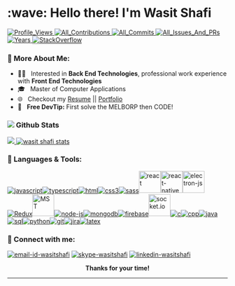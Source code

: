 <h1>:wave: Hello there! I'm Wasit Shafi</h1>
<!-- <h3>🔭 I’m currently working as a Software Engineer<h3> -->
<p>
<!-- Profile Views -->
  <a href="https://github.com/wasitshafi/wasitshafi">
    <img src="https://komarev.com/ghpvc/?username=wasitshafi&label=ProfileViews" alt="Profile_Views"/>
  </a>
<!-- GitHub Contributions Badge -->
  <a href="https://github.com/wasitshafi?tab=repositories">
    <img src="https://badges.strrl.dev/contributions/all/wasitshafi" alt="All_Contributions"/>
  </a>
<!-- GitHub Commits Badge -->
  <a href="https://github.com/wasitshafi?tab=repositories">
    <img src="https://badges.strrl.dev/commits/all/wasitshafi" alt="All_Commits"/>
  </a>
<!-- GitHub Issues and PRs Badge -->
  <a href="https://github.com/wasitshafi?tab=repositories">
    <img src="https://badges.strrl.dev/issues-and-prs/all/wasitshafi" alt="All_Issues_And_PRs"/>
  </a>
<!-- GitHub Membership Years Badge -->
  <a href="https://github.com/wasitshafi/wasitshafi">
    <img src="https://badges.strrl.dev/years/wasitshafi" alt="Years" />
  </a>
<!-- Stackoverflow badge -->
  <a href="https://stackoverflow.com/users/10249156/wasitshafi">
    <img src="https://stackoverflow-badge.vercel.app/?userID=10249156" style="border-bottom:1px solid gray" alt="StackOverflow"/>
  </a>
</p>

### 📖 More About Me:

<!-- - 👨‍💻 &nbsp; I’m working on **Front End Technologies** -->
<!-- - 🧐 &nbsp; More interested in **Back End Technologies!** -->

- 👨‍💻 &nbsp; Interested in **Back End Technologies**, professional work experience with **Front End Technologies**
- 🎓 &nbsp; Master of Computer Applications
- 🌐 &nbsp; Checkout my [Resume](https://drive.google.com/file/d/1eOz6O41hRVIyxqi8sGNHxgQbtlunMi_N/view) || [Portfolio](https://wasitshafi.github.io/)
- 💯 &nbsp; **Free DevTip:** First solve the MELBORP then CODE!

### <img src="https://img.icons8.com/office/20/000000/bar-chart.png"/> Github Stats

<div>
  <a href="#">
    <img align="center alt="wasit shafi stats" src="https://github-readme-stats-wasitshafi.vercel.app/api?username=wasitshafi&count_private=true&show_icons=true&hide_border=true&theme=onedark&include_all_commits=true&hide=prs"/>
  </a>
  <a href="#">
    <img algin="center" alt="wasit shafi stats" src="https://github-readme-stats-wasitshafi.vercel.app/api/top-langs/?username=wasitshafi&count_private=true&show_icons=true&hide_border=true&theme=onedark&langs_count=10&layout=compact"/>
  </a>
</div>

### 🧰 Languages & Tools:

<!-- https://icons8.com/icons -->
<p>
<a href="https://en.wikipedia.org/wiki/JavaScript" title="JavaScript" ><img src="https://img.icons8.com/color/50/000000/javascript.png" alt="javascript"/></a><a href="https://www.typescriptlang.org"  title="TypeScript" ><img src="https://img.icons8.com/color/50/000000/typescript.png" alt="typescript"/></a><a href="https://en.wikipedia.org/wiki/HTML"  title="HTML" ><img src="https://img.icons8.com/color/50/000000/html-5.png"alt="html" /></a><a href="https://en.wikipedia.org/wiki/CSS" title="CSS" ><img src="https://img.icons8.com/color/50/000000/css3.png" alt="css3" /></a><a href="https://sass-lang.com" title="SASS" ><img src="https://img.icons8.com/color/50/000000/sass.png" alt="sass" /></a><a href="https://reactjs.org/" title="React" ><img src="https://reactjs.org/favicon.ico" alt="react" height="50px" width="50px" /></a><a href="https://reactnative.dev/" title="React Native" ><img src="https://reactnative.dev/img/pwa/manifest-icon-512.png" alt="react-native" height="50px" width="50px"/></a><a href="https://www.electronjs.org" title="Electron" ><img src="https://www.electronjs.org/assets/img/logo.svg" alt="electron-js" height="50px" width="50px"/></a><a href="https://redux.js.org" title="Redux" ><img src="https://img.icons8.com/color/50/000000/redux.png" alt="Redux"/></a><a href="https://mobx-state-tree.js.org"  title="Mob-X-State Tree" ><img src="https://mobx-state-tree.js.org/img/favicon.ico" alt="MST" width="50" height="50"/></a><a href="https://nodejs.org/en" title="NodeJS" ><img src="https://img.icons8.com/fluency/50/000000/node-js.png" alt="node-js" /></a><a href="https://www.mongodb.com"  title="MongoDB" ><img src="https://img.icons8.com/color/50/000000/mongodb.png" alt="mongodb" /></a><a href="https://firebase.google.com"  title="Firebase" ><img src="https://img.icons8.com/color/50/000000/google-firebase-console.png" alt="firebase" /></a><a href="https://socket.io/" title="socket.io"><img src="https://socket.io/images/favicon.png" alt="socket.io"  height="50px" width="50px"/></a><a href="https://en.wikipedia.org/wiki/C_(programming_language)" title="C" ><img src="https://img.icons8.com/color/50/000000/c-programming.png" alt="c" /></a><a href="https://en.wikipedia.org/wiki/C%2B%2B" title="C++" ><img src="https://img.icons8.com/color/50/000000/c-plus-plus-logo.png" alt="cpp" /></a><a href="https://docs.oracle.com/javase/8" title="JAVA" ><img src="https://img.icons8.com/color/50/000000/java-coffee-cup-logo.png" alt="java" /></a><a href="https://en.wikipedia.org/wiki/SQL" title="SQL" ><img src="https://img.icons8.com/external-wanicon-lineal-color-wanicon/50/000000/external-sql-server-big-data-wanicon-lineal-color-wanicon.png" alt="sql" /></a><a href="https://www.python.org" title="Python" ><img src="https://img.icons8.com/color/50/000000/python.png" alt="python" /></a><a href="https://git-scm.com" title="GIT" ><img src="https://img.icons8.com/color/50/000000/git.png" alt="git" /></a><a href="https://www.atlassian.com/software/jira" title="Jira"><img src="https://img.icons8.com/color/50/000000/jira.png" alt="jira" /></a><a href="https://www.latex-project.org" title="Latex" ><img src="https://img.icons8.com/color/50/000000/latex.png" alt="latex" /></a>
  
<!-- 
<a href="https://webpack.js.org" title="WebPack"><img src="https://img.icons8.com/color/50/000000/webpack.png"  alt="webpack" /></a>
  <a href="https://bitbucket.org" title="BitBucket"><img src="https://wac-cdn.atlassian.com/assets/img/favicons/bitbucket/favicon-32x32.png" alt="bitbucket" /></a>
  <a href="https://github.com" title="github"><img src="https://img.icons8.com/ios-glyphs/50/000000/github.png" alt="github" /></a>
  <a href="https://www.npmjs.com" title="npm"><img src="https://img.icons8.com/color/50/000000/npm.png" alt="npm" /></a>
  <a href="https://code.visualstudio.com" title="visualstudio code"><img src="https://img.icons8.com/color/50/000000/visual-studio-code-2019.png" alt="vs-code" /></a>
-->
</p>

### 🔗 Connect with me:

<a href="mailto:wasitshafi700@gmail.com"><img src="https://img.icons8.com/fluency/50/000000/mail.png" alt="email-id-wasitshafi"/></a>
<a href="https://join.skype.com/invite/VhQza341zfg7"><img src="https://img.icons8.com/color/48/000000/skype.png" alt="skype-wasitshafi"/></a>
<a href="https://www.linkedin.com/in/wasitshafi/"><img src="https://img.icons8.com/fluency/50/000000/linkedin.png" alt="linkedin-wasitshafi"/></a>
<br />

<p align="center"><b>Thanks for your time!</b></p>
<hr/>
